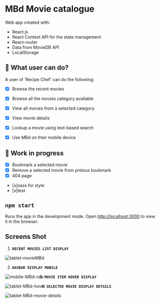 # MBd Movie catalogue

Web app created with:
- React.js
- React Context API for the state management
- React-router
- Data from MovieDB API  
- LocalStorage

## 🧐 What user can do?
A user of 'Recipe Chef' can do the following:
- [x] Browse the recent movies 
- [x] Browse all the movies category available
- [x] View all movies from a selected category
- [x] View movie details
- [x] Lookup a movie using text-based search
- [x] Use MBd on their mobile device



## 🧐 Work in progress
- [x] Bookmark a selected movie
- [x] Remove a selected movie from preious bookmark
- [x] 404 page 
- [x]sass for style
- [x]test


## `npm start`
Runs the app in the development mode.
Open [http://localhost:3000](http://localhost:3000) to view it in the browser.

## Screens Shot

 1. **`RECENT MOVIES LIST DISPLAY`**
<img src="https://user-images.githubusercontent.com/18241226/74290345-7d55e300-4d29-11ea-953c-83c8cd20be03.png" alt="tablet-movieMBd" title="tablet-movieMBd"/> 


 2. **`NAVBAR DISPLAY MOBILE`** 
 <img  align="left" src="https://user-images.githubusercontent.com/18241226/74290625-50ee9680-4d2a-11ea-937a-74285cec23ad.png" alt="mobile-MBd-nav" title="1mobile-MBd-nav"/>  
       

 3. **`MOVIE ITEM HOVER DISPLAY`**   
 <img  align="left" src="https://user-images.githubusercontent.com/18241226/74290349-8050d380-4d29-11ea-95d6-9667ee4dbec6.png" alt="tablet-MBd-hover" title="1tablet-MBd-hover"/>             

  4. **`SELECTED MOVIE DISPLAY DETAILS`**   
 <img  align="left" src="https://user-images.githubusercontent.com/18241226/74290352-82b32d80-4d29-11ea-847b-6135158db007.png" alt="tablet-MBd-movie-details" title="1tablet-MBd-movie-details"/>       
 
